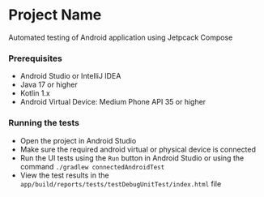 # Project Name

Automated testing of Android application using Jetpcack Compose

### Prerequisites
- Android Studio or IntelliJ IDEA
- Java 17 or higher
- Kotlin 1.x
- Android Virtual Device: Medium Phone API 35 or higher

### Running the tests
- Open the project in Android Studio
- Make sure the required android virtual or physical device is connected
- Run the UI tests using the `Run` button in Android Studio or using the command `./gradlew connectedAndroidTest`
- View the test results in the `app/build/reports/tests/testDebugUnitTest/index.html` file

